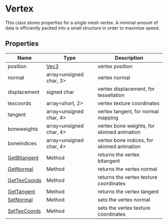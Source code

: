 # Vertex

This class stores properties for a single mesh vertex. A minimal amount of data is efficiently packed into a small structure in order to maximize speed.

## Properties

| Name | Type | Description |
|---|---|---|
| position | [Vec3](Vec3.md) | vertex position |
| normal | array<unsigned char, 3> | vertex normal |
| displacement | signed char | vertex displacement, for tessellation |
| texcoords | array<short, 2> | vertex texture coordinates |
| tangent | array<unsigned char, 4> | vertex tangent, for normal mapping |
| boneweights | array<unsigned char, 4> | vertex bone weights, for skinned animation |
| boneindices | array<unsigned char, 4> | vertex bone indices, for skinned animation |
| [GetBitangent](Vertex_GetBiTangent.md) | Method | returns the vertex bitangent |
| [GetNormal](Vertex_GetNormal.md) | Method | returns the vertex normal |
| [GetTexCoords](Vertex_GetTexCoords.md) | Method | returns the vertex texture coordinates |
| [GetTangent](Vertex_GetTangent.md) | Method | returns the vertex tangent |
| [SetNormal](Vertex_SetNormal.md) | Method | sets the vertex normal |
| [SetTexCoords](Vertex_SetTexCoords.md) | Method | sets the vertex texture coordinates |
